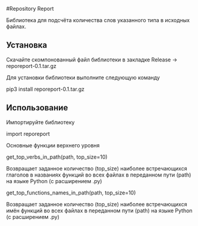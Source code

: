 #Repository Report

Библиотека для подсчёта количества слов указанного типа в исходных файлах.

## Установка

Скачайте скомпонованный файл библиотеки в закладке Release -> reporeport-0.1.tar.gz 

Для установки библиотеки выполните следующую команду

pip3 install reporeport-0.1.tar.gz

## Использование

Импортируйте библиотеку

import reporeport

Основные функции верхнего уровня

get_top_verbs_in_path(path, top_size=10)

Возвращает заданное количество (top_size) наиболее встречающихся глаголов 
в названиях функций во всех файлах в переданном пути (path)
на языке Python (с расширением .py)    

get_top_functions_names_in_path(path, top_size=10)

Возвращает заданное количество (top_size) наиболее встречающихся имён 
функций во всех файлах в переданном пути (path) на языке Python (с расширением .py)    
